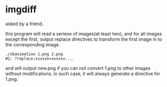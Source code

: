 # imgdiff

asked by a friend.

this program will read a seriese of images(at least two), and for all images except the first, output replace directives to transform the first image in to the corresponding image.

```
./sbanimation 1.png 2.png
#2: ?replace;xxxxxx=xxxxxx....
```

and will output new.png if you can not convert 1.png to other images without modifications. in such case, it will always generate a directive for 1.png.
